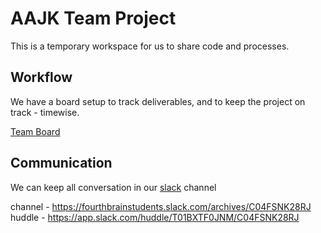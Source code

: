 # AAJK Team Project

This is a temporary workspace for us to share code and processes.

## Workflow

We have a board setup to track deliverables, and to keep the project on track - timewise.

[Team Board](#https://github.com/users/dotinceptionsai/projects/1)

## Communication

We can keep all conversation in our [slack](https://fourthbrainstudents.slack.com/archives/C04FSNK28RJ) channel

channel - https://fourthbrainstudents.slack.com/archives/C04FSNK28RJ
huddle  - https://app.slack.com/huddle/T01BXTF0JNM/C04FSNK28RJ
